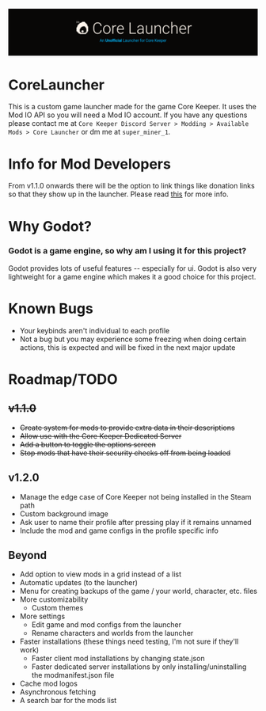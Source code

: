 ![Core Launcher](Banner.png)

# CoreLauncher
This is a custom game launcher made for the game Core Keeper. It uses the Mod IO API so you will need a Mod IO account. If you have any questions please contact me at `Core Keeper Discord Server > Modding > Available Mods > Core Launcher` or dm me at `super_miner_1`.

# Info for Mod Developers
From v1.1.0 onwards there will be the option to link things like donation links so that they show up in the launcher. Please read [this](Info/UsingExtraData.md) for more info.

# Why Godot?
### Godot is a game engine, so why am I using it for this project?
Godot provides lots of useful features -- especially for ui. Godot is also very lightweight for a game engine which makes it a good choice for this project.

# Known Bugs
- Your keybinds aren't individual to each profile
- Not a bug but you may experience some freezing when doing certain actions, this is expected and will be fixed in the next major update

# Roadmap/TODO
## ~~v1.1.0~~
- ~~Create system for mods to provide extra data in their descriptions~~
- ~~Allow use with the Core Keeper Dedicated Server~~
- ~~Add a button to toggle the options screen~~
- ~~Stop mods that have their security checks off from being loaded~~

## v1.2.0
- Manage the edge case of Core Keeper not being installed in the Steam path
- Custom background image
- Ask user to name their profile after pressing play if it remains unnamed
- Include the mod and game configs in the profile specific info

## Beyond
- Add option to view mods in a grid instead of a list
- Automatic updates (to the launcher)
- Menu for creating backups of the game / your world, character, etc. files
- More customizability
  - Custom themes
- More settings
  - Edit game and mod configs from the launcher
  - Rename characters and worlds from the launcher
- Faster installations (these things need testing, I'm not sure if they'll work)
  - Faster client mod installations by changing state.json
  - Faster dedicated server installations by only installing/uninstalling the modmanifest.json file
- Cache mod logos
- Asynchronous fetching
- A search bar for the mods list
